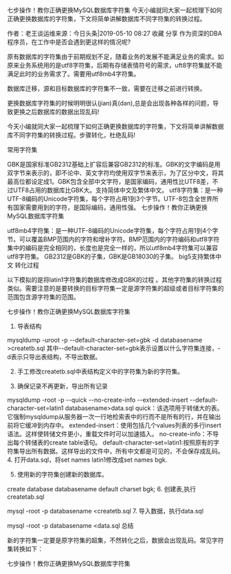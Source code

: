 七步操作！教你正确更换MySQL数据库字符集
今天小编就同大家一起梳理下如何正确更换数据库的字符集，下文将简单讲解数据库不同字符集的转换过程。

作者：老王谈运维来源：今日头条|2019-05-10 08:27 收藏  分享
作为资深的DBA程序员，在工作中是否会遇到更这样的情况呢?

原有数据库的字符集由于前期规划不足，随着业务的发展不能满足业务的需求。如原来业务系统用的是utf8字符集，后期有存储表情符号的需求，uft8字符集就不能满足此时的业务需求了。需要用utf8mb4字符集。

数据库迁移，源和目标数据库的字符集不一致，需要在迁移之前进行转换。

更换数据库字符集的时候明明很认(jian)真(dan),总是会出现各种各样的问题，导致更换之后数据库的数据出现乱码!



今天小编就同大家一起梳理下如何正确更换数据库的字符集，下文将简单讲解数据库不同字符集的转换过程。步骤转化，杜绝乱码!

常用字符集

GBK是国家标准GB2312基础上扩容后兼容GB2312的标准。GBK的文字编码是用双字节来表示的，即不论中、英文字符均使用双字节来表示，为了区分中文，将其最高位都设定成1。GBK包含全部中文字符，是国家编码，通用性比UTF8差，不过UTF8占用的数据库比GBK大。支持简体中文及繁体中文。
utf8字符集：是一种UTF-8编码的Unicode字符集，每个字符占用1到3个字节。UTF-8包含全世界所有国家需要用到的字符，是国际编码，通用性强。
七步操作！教你正确更换MySQL数据库字符集

utf8mb4字符集：是一种UTF-8编码的Unicode字符集，每个字符占用1到4个字节。可以覆盖BMP范围内的字符和增补字符。BMP范围内的字符编码和utf8字符集中的编码是完全相同的，长度也是完全一样的，所以utf8mb4字符集可以兼容utf8字符集。
GB2312是GBK的子集，GBK是GB18030的子集。
big5支持繁体中文
转化过程

以下模拟的是将latin1字符集的数据库修改成GBK的过程 。其他字符集的转换过程类似。需要注意的是要转换的目标字符集一定是源字符集的超级或者目标字符集的范围包含源字符集的范围。

七步操作！教你正确更换MySQL数据库字符集

1. 导表结构

mysqldump -uroot -p --default-character-set=gbk -d databasename >createtb.sql 
其中--default-character-set=gbk表示设置以什么字符集连接，-d表示只导出表结构，不导出数据。

2. 手工修改createtb.sql中表结构定义中的字符集为新的字符集。

3. 确保记录不再更新，导出所有记录

mysqldump -root -p --quick --no-create-info --extended-insert --default-character-set=latin1 databasename>data.sql 
quick：该选项用于转储大的表。它强制mysqldump从服务器一次一行地检索表中的行而不是所有的行，并在输出前将它缓冲到内存中。
extended-insert：使用包括几个values列表的多行insert语法。这样使转储文件更小，重载文件时可以加速插入。
no-create-info：不导出每个转储表的create table语句。
default-character-set=latin1:按照原有的字符集导出所有数据。这样导出的文件中，所有中文都是可见的，不会保存成乱码。
4. 打开data.sql，将set names latin1修改成set names bgk.

5. 使用新的字符集创建新的数据库。

create database databasename default charset bgk; 
6. 创建表,执行createtab.sql

mysql -root -p databasename <createtb.sql 
7. 导入数据，执行data.sql

mysql -root -p databasename <data.sql 
总结

新的字符集一定要是原字符集的超集，不然转化之后，数据会出现乱码。常见字符集转换如下：

七步操作！教你正确更换MySQL数据库字符集
